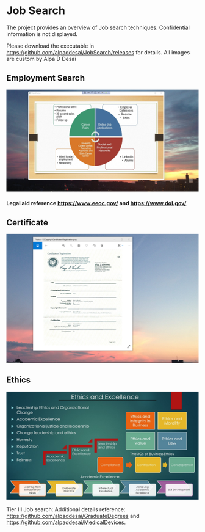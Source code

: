 # Job Search

The project provides an overview of Job search techniques. Confidential information is not displayed. 

Please download the executable in https://github.com/alpaddesai/JobSearch/releases for details. All images are custom by Alpa D Desai

## Employment Search
![image](StartEmploymentImage.jpg)

#### Legal aid reference https://www.eeoc.gov/ and https://www.dol.gov/

## Certificate
![image](USCopyrightCertificate.png)

## Ethics
![image](Ethics.jpg)

Tier III Job search: Additional details reference:  https://github.com/alpaddesai/GraduateDegrees and https://github.com/alpaddesai/MedicalDevices.
